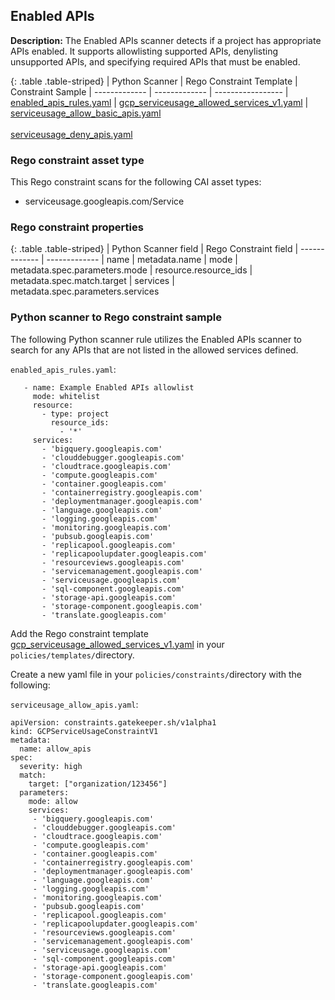 ## Enabled APIs

**Description:** The Enabled APIs scanner detects if a project has appropriate 
APIs enabled. It supports allowlisting supported APIs, denylisting unsupported 
APIs, and specifying required APIs that must be enabled.

{: .table .table-striped}
| Python Scanner | Rego Constraint Template | Constraint Sample
| ------------- | ------------- | -----------------
| [enabled_apis_rules.yaml](https://github.com/forseti-security/terraform-google-forseti/blob/master/modules/rules/templates/rules/enabled_apis_rules.yaml) | [gcp_serviceusage_allowed_services_v1.yaml](https://github.com/forseti-security/policy-library/blob/master/policies/templates/gcp_serviceusage_allowed_services_v1.yaml) | [serviceusage_allow_basic_apis.yaml](https://github.com/forseti-security/policy-library/blob/master/samples/serviceusage_allow_basic_apis.yaml)<br><br>[serviceusage_deny_apis.yaml](https://github.com/forseti-security/policy-library/blob/master/samples/serviceusage_deny_apis.yaml)

### Rego constraint asset type

This Rego constraint scans for the following CAI asset types:

- serviceusage.googleapis.com/Service

### Rego constraint properties

{: .table .table-striped}
| Python Scanner field | Rego Constraint field
| ------------- | -------------
| name | metadata.name
| mode | metadata.spec.parameters.mode
| resource.resource_ids | metadata.spec.match.target
| services | metadata.spec.parameters.services

### Python scanner to Rego constraint sample

The following Python scanner rule utilizes the Enabled APIs scanner to search 
for any APIs that are not listed in the allowed services defined.

`enabled_apis_rules.yaml`:
```
   - name: Example Enabled APIs allowlist
     mode: whitelist
     resource:
       - type: project
         resource_ids:
           - '*'
     services:
       - 'bigquery.googleapis.com'
       - 'clouddebugger.googleapis.com'
       - 'cloudtrace.googleapis.com'
       - 'compute.googleapis.com'
       - 'container.googleapis.com'
       - 'containerregistry.googleapis.com'
       - 'deploymentmanager.googleapis.com'
       - 'language.googleapis.com'
       - 'logging.googleapis.com'
       - 'monitoring.googleapis.com'
       - 'pubsub.googleapis.com'
       - 'replicapool.googleapis.com'
       - 'replicapoolupdater.googleapis.com'
       - 'resourceviews.googleapis.com'
       - 'servicemanagement.googleapis.com'
       - 'serviceusage.googleapis.com'
       - 'sql-component.googleapis.com'
       - 'storage-api.googleapis.com'
       - 'storage-component.googleapis.com'
       - 'translate.googleapis.com'

```

Add the Rego constraint template 
[gcp_serviceusage_allowed_services_v1.yaml](https://github.com/forseti-security/policy-library/blob/master/policies/templates/gcp_serviceusage_allowed_services_v1.yaml) 
in your `policies/templates/`directory.

Create a new yaml file in your `policies/constraints/`directory with the following:

`serviceusage_allow_apis.yaml`:
```
apiVersion: constraints.gatekeeper.sh/v1alpha1
kind: GCPServiceUsageConstraintV1
metadata:
  name: allow_apis
spec:
  severity: high
  match:
    target: ["organization/123456"]
  parameters:
    mode: allow
    services:
     - 'bigquery.googleapis.com'
     - 'clouddebugger.googleapis.com'
     - 'cloudtrace.googleapis.com'
     - 'compute.googleapis.com'
     - 'container.googleapis.com'
     - 'containerregistry.googleapis.com'
     - 'deploymentmanager.googleapis.com'
     - 'language.googleapis.com'
     - 'logging.googleapis.com'
     - 'monitoring.googleapis.com'
     - 'pubsub.googleapis.com'
     - 'replicapool.googleapis.com'
     - 'replicapoolupdater.googleapis.com'
     - 'resourceviews.googleapis.com'
     - 'servicemanagement.googleapis.com'
     - 'serviceusage.googleapis.com'
     - 'sql-component.googleapis.com'
     - 'storage-api.googleapis.com'
     - 'storage-component.googleapis.com'
     - 'translate.googleapis.com'
```

